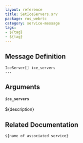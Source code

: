 ```yaml
---
layout: reference
title: SetIceServers.srv
package: ros_webrtc
category: service-message
tags: 
- ${tag}
- ${tag} 
---
```


## Message Definition
```
IceServer[] ice_servers
---
```

## Arguments
#### `ice_servers`
${description}

## Related Documentation
``${name of associated service}``  
